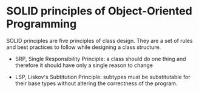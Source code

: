 # SOLID principles of Object-Oriented Programming
SOLID principles are five principles of class design. They are a set of rules and best practices to follow while designing a class structure. 

- SRP, Single Responsibility Principle: a class should do one thing and therefore it should have only a single reason to change

- LSP, Liskov's Subtitution Principle: subtypes must be substitutable for their base types without altering the correctness of the program.